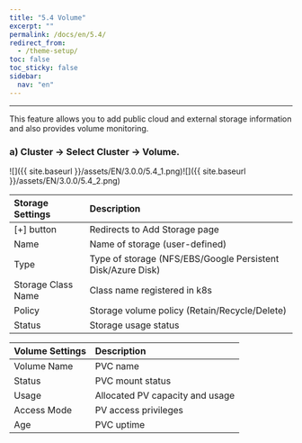 ```yaml
---
title: "5.4 Volume"
excerpt: ""
permalink: /docs/en/5.4/
redirect_from:
  - /theme-setup/
toc: false
toc_sticky: false
sidebar:
  nav: "en"
---
```



---

This feature allows you to add public cloud and external storage information and also provides volume monitoring.

### a\) Cluster → Select Cluster → Volume.
![]({{ site.baseurl }}/assets/EN/3.0.0/5.4_1.png)![]({{ site.baseurl }}/assets/EN/3.0.0/5.4_2.png)

| **Storage Settings** | **Description** |
| :--- | :--- |
| [+] button | Redirects to Add Storage page |
| Name | Name of storage \(user-defined\) |
| Type | Type of storage \(NFS/EBS/Google Persistent Disk/Azure Disk\) |
| Storage Class Name | Class name registered in k8s |
| Policy | Storage volume policy \(Retain/Recycle/Delete\) |
| Status |Storage usage status |

| **Volume Settings** | **Description** |
| :--- | :--- |
| Volume Name | PVC name |
| Status | PVC mount status |
| Usage | Allocated PV capacity and usage |
| Access Mode | PV access privileges |
| Age | PVC uptime |
